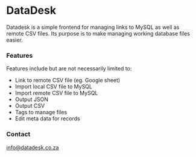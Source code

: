 # DataDesk

Datadesk is a simple frontend for managing links to MySQL as well as remote CSV files. Its purpose is to make managing working database files easier.

### Features

Features include but are not necessarily limited to:

- Link to remote CSV file (eg. Google sheet)
- Import local CSV file to MySQL
- Import remote CSV file to MySQL
- Output JSON
- Output CSV
- Tags to manage files
- Edit meta data for records

### Contact

[info@datadesk.co.za](mailto:info@datadesk.co.za)
